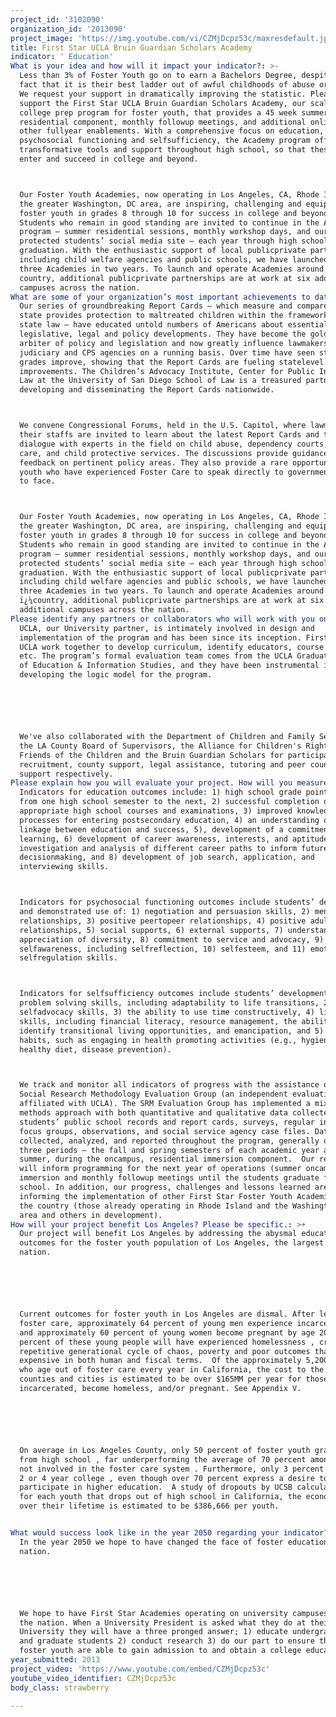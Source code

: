 ```yaml
---
project_id: '3102090'
organization_id: '2013090'
project_image: 'https://img.youtube.com/vi/CZMjDcpz53c/maxresdefault.jpg'
title: First Star UCLA Bruin Guardian Scholars Academy
indicator: ' Education'
What is your idea and how will it impact your indicator?: >-
  Less than 3% of Foster Youth go on to earn a Bachelors Degree, despite the
  fact that it is their best ladder out of awful childhoods of abuse or neglect.
  We request your support in dramatically improving the statistic. Please
  support the First Star UCLA Bruin Guardian Scholars Academy, our scalable
  college prep program for foster youth, that provides a 45 week summer
  residential component, monthly followup meetings, and additional online and
  other fullyear enablements. With a comprehensive focus on education,
  psychosocial functioning and selfsufficiency, the Academy program offers
  transformative tools and support throughout high school, so that these youth
  enter and succeed in college and beyond.



  Our Foster Youth Academies, now operating in Los Angeles, CA, Rhode Island and
  the greater Washington, DC area, are inspiring, challenging and equipping
  foster youth in grades 8 through 10 for success in college and beyond.
  Students who remain in good standing are invited to continue in the Academy
  program — summer residential sessions, monthly workshop days, and our
  protected students’ social media site — each year through high school
  graduation. With the enthusiastic support of local publicprivate partnerships,
  including child welfare agencies and public schools, we have launched these
  three Academies in two years. To launch and operate Academies around the
  country, additional publicprivate partnerships are at work at six additional
  campuses across the nation.
What are some of your organization’s most important achievements to date?: >-
  Our series of groundbreaking Report Cards — which measure and compare how each
  state provides protection to maltreated children within the framework of its
  state law — have educated untold numbers of Americans about essential
  legislative, legal and policy developments. They have become the gold standard
  arbiter of policy and legislation and now greatly influence lawmakers, the
  judiciary and CPS agencies on a running basis. Over time have seen states’
  grades improve, showing that the Report Cards are fueling statelevel
  improvements. The Children’s Advocacy Institute, Center for Public Interest
  Law at the University of San Diego School of Law is a treasured partner in
  developing and disseminating the Report Cards nationwide.



  We convene Congressional Forums, held in the U.S. Capitol, where lawmakers and
  their staffs are invited to learn about the latest Report Cards and to
  dialogue with experts in the field on child abuse, dependency courts, foster
  care, and child protective services. The discussions provide guidance and
  feedback on pertinent policy areas. They also provide a rare opportunity for
  youth who have experienced Foster Care to speak directly to government, face
  to face.



  Our Foster Youth Academies, now operating in Los Angeles, CA, Rhode Island and
  the greater Washington, DC area, are inspiring, challenging and equipping
  foster youth in grades 8 through 10 for success in college and beyond.
  Students who remain in good standing are invited to continue in the Academy
  program — summer residential sessions, monthly workshop days, and our
  protected students’ social media site — each year through high school
  graduation. With the enthusiastic support of local publicprivate partnerships,
  including child welfare agencies and public schools, we have launched these
  three Academies in two years. To launch and operate Academies around the
  ï¿¼country, additional publicprivate partnerships are at work at six
  additional campuses across the nation.
Please identify any partners or collaborators who will work with you on this project.: >-
  UCLA, our University partner, is intimately involved in design and
  implementation of the program and has been since its inception. First Star and
  UCLA work together to develop curriculum, identify educators, course selection
  etc. The program’s formal evaluation team comes from the UCLA Graduate School
  of Education & Information Studies, and they have been instrumental in
  developing the logic model for the program.






  We've also collaborated with the Department of Children and Family Services,
  the LA County Board of Supervisors, the Alliance for Children's Rights, United
  Friends of the Children and the Bruin Guardian Scholars for participant
  recruitment, county support, legal assistance, tutoring and peer counselor
  support respectively. 
Please explain how you will evaluate your project. How will you measure success?: >-
  Indicators for education outcomes include: 1) high school grade point averages
  from one high school semester to the next, 2) successful completion of
  appropriate high school courses and examinations, 3) improved knowledge of the
  processes for entering postsecondary education, 4) an understanding of the
  linkage between education and success, 5), development of a commitment to
  learning, 6) development of career awareness, interests, and aptitudes, 7)
  investigation and analysis of different career paths to inform future
  decisionmaking, and 8) development of job search, application, and
  interviewing skills.



  Indicators for psychosocial functioning outcomes include students’ development
  and demonstrated use of: 1) negotiation and persuasion skills, 2) mentor
  relationships, 3) positive peertopeer relationships, 4) positive adultyouth
  relationships, 5) social supports, 6) external supports, 7) understanding and
  appreciation of diversity, 8) commitment to service and advocacy, 9)
  selfawareness, including selfreflection, 10) selfesteem, and 11) emotional
  selfregulation skills.



  Indicators for selfsufficiency outcomes include students’ development of: 1)
  problem solving skills, including adaptability to life transitions, 2)
  selfadvocacy skills, 3) the ability to use time constructively, 4) life
  skills, including financial literacy, resource management, the ability to
  identify transitional living opportunities, and emancipation, and 5) healthy
  habits, such as engaging in health promoting activities (e.g., hygiene,
  healthy diet, disease prevention).



  We track and monitor all indicators of progress with the assistance of the
  Social Research Methodology Evaluation Group (an independent evaluation team
  affiliated with UCLA). The SRM Evaluation Group has implemented a mixed
  methods approach with both quantitative and qualitative data collected from
  students’ public school records and report cards, surveys, regular interviews,
  focus groups, observations, and social service agency case files. Data is
  collected, analyzed, and reported throughout the program, generally during
  three periods — the fall and spring semesters of each academic year and in the
  summer, during the oncampus, residential immersion component.  Our results
  will inform programming for the next year of operations (summer oncampus
  immersion and monthly followup meetings until the students graduate from high
  school. In addition, our progress, challenges and lessons learned are
  informing the implementation of other First Star Foster Youth Academies around
  the country (those already operating in Rhode Island and the Washington, DC
  area and others in development).
How will your project benefit Los Angeles? Please be specific.: >+
  Our project will benefit Los Angeles by addressing the abysmal educational
  outcomes for the foster youth population of Los Angeles, the largest in the
  nation. 






  Current outcomes for foster youth in Los Angeles are dismal. After leaving
  foster care, approximately 64 percent of young men experience incarceration ,
  and approximately 60 percent of young women become pregnant by age 20 , and 24
  percent of these young people will have experienced homelessness , creating a
  repetitive generational cycle of chaos, poverty and poor outcomes that are
  expensive in both human and fiscal terms.  Of the approximately 5,200 youth
  who age out of foster care every year in California, the cost to the state,
  counties and cities is estimated to be over $165MM per year for those that are
  incarcerated, become homeless, and/or pregnant. See Appendix V.






  On average in Los Angeles County, only 50 percent of foster youth graduate
  from high school , far underperforming the average of 70 percent among youth
  not involved in the foster care system . Furthermore, only 3 percent graduate
  2 or 4 year college , even though over 70 percent express a desire to
  participate in higher education.  A study of dropouts by UCSB calculates that
  for each youth that drops out of high school in California, the economic loss
  over their lifetime is estimated to be $386,666 per youth. 


What would success look like in the year 2050 regarding your indicator?: >-
  In the year 2050 we hope to have changed the face of foster education in this
  nation.  






  We hope to have First Star Academies operating on university campuses across
  the nation. When a University President is asked what they do at their
  University they will have a three pronged answer; 1) educate undergraduates
  and graduate students 2) conduct research 3) do our part to ensure the nations
  foster youth are able to gain admission to and obtain a college education.
year_submitted: 2013
project_video: 'https://www.youtube.com/embed/CZMjDcpz53c'
youtube_video_identifier: CZMjDcpz53c
body_class: strawberry

---
```

